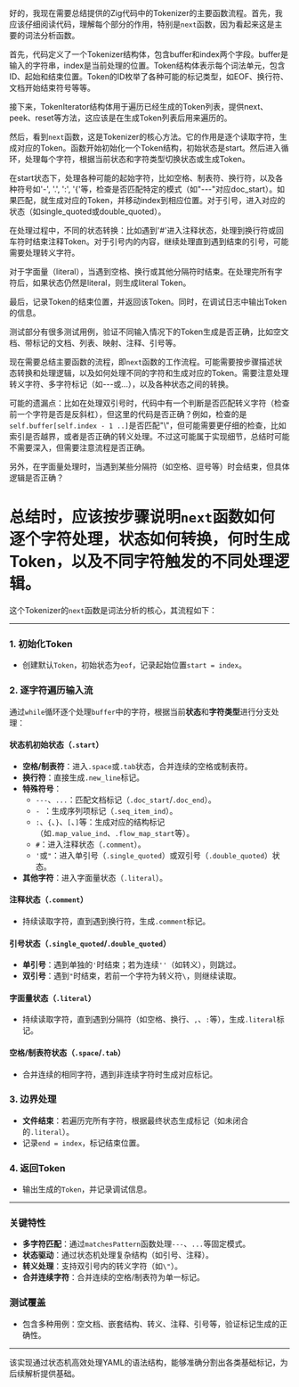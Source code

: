 好的，我现在需要总结提供的Zig代码中的Tokenizer的主要函数流程。首先，我应该仔细阅读代码，理解每个部分的作用，特别是`next`函数，因为看起来这是主要的词法分析函数。

首先，代码定义了一个Tokenizer结构体，包含buffer和index两个字段。buffer是输入的字符串，index是当前处理的位置。Token结构体表示每个词法单元，包含ID、起始和结束位置。Token的ID枚举了各种可能的标记类型，如EOF、换行符、文档开始结束符号等等。

接下来，TokenIterator结构体用于遍历已经生成的Token列表，提供next、peek、reset等方法，这应该是在生成Token列表后用来遍历的。

然后，看到`next`函数，这是Tokenizer的核心方法。它的作用是逐个读取字符，生成对应的Token。函数开始初始化一个Token结构，初始状态是start。然后进入循环，处理每个字符，根据当前状态和字符类型切换状态或生成Token。

在start状态下，处理各种可能的起始字符，比如空格、制表符、换行符，以及各种符号如'-', '.', ':', '{'等，检查是否匹配特定的模式（如"---"对应doc_start）。如果匹配，就生成对应的Token，并移动index到相应位置。对于引号，进入对应的状态（如single_quoted或double_quoted）。

在处理过程中，不同的状态转换：比如遇到'#'进入注释状态，处理到换行符或回车符时结束注释Token。对于引号内的内容，继续处理直到遇到结束的引号，可能需要处理转义字符。

对于字面量（literal），当遇到空格、换行或其他分隔符时结束。在处理完所有字符后，如果状态仍然是literal，则生成literal Token。

最后，记录Token的结束位置，并返回该Token。同时，在调试日志中输出Token的信息。

测试部分有很多测试用例，验证不同输入情况下的Token生成是否正确，比如空文档、带标记的文档、列表、映射、注释、引号等。

现在需要总结主要函数的流程，即`next`函数的工作流程。可能需要按步骤描述状态转换和处理逻辑，以及如何处理不同的字符和生成对应的Token。需要注意处理转义字符、多字符标记（如---或...），以及各种状态之间的转换。

可能的遗漏点：比如在处理双引号时，代码中有一个判断是否匹配转义字符（检查前一个字符是否是反斜杠），但这里的代码是否正确？例如，检查的是`self.buffer[self.index - 1 ..]`是否匹配"\\"，但可能需要更仔细的检查，比如索引是否越界，或者是否正确的转义处理。不过这可能属于实现细节，总结时可能不需要深入，但需要注意流程是否正确。

另外，在字面量处理时，当遇到某些分隔符（如空格、逗号等）时会结束，但具体逻辑是否正确？

总结时，应该按步骤说明`next`函数如何逐个字符处理，状态如何转换，何时生成Token，以及不同字符触发的不同处理逻辑。
================================================
这个Tokenizer的`next`函数是词法分析的核心，其流程如下：

---

### **1. 初始化Token**
- 创建默认`Token`，初始状态为`eof`，记录起始位置`start = index`。

### **2. 逐字符遍历输入流**
通过`while`循环逐个处理`buffer`中的字符，根据当前**状态**和**字符类型**进行分支处理：

#### **状态机初始状态（`.start`）**
- **空格/制表符**：进入`.space`或`.tab`状态，合并连续的空格或制表符。
- **换行符**：直接生成`.new_line`标记。
- **特殊符号**：
  - `---`、`...`：匹配文档标记（`.doc_start`/`.doc_end`）。
  - `- `：生成序列项标记（`.seq_item_ind`）。
  - `:`、`{`、`}`、`[`、`]`等：生成对应的结构标记（如`.map_value_ind`、`.flow_map_start`等）。
  - `#`：进入注释状态（`.comment`）。
  - `'`或`"`：进入单引号（`.single_quoted`）或双引号（`.double_quoted`）状态。
- **其他字符**：进入字面量状态（`.literal`）。

#### **注释状态（`.comment`）**
- 持续读取字符，直到遇到换行符，生成`.comment`标记。

#### **引号状态（`.single_quoted`/`.double_quoted`）**
- **单引号**：遇到单独的`'`时结束；若为连续`''`（如转义），则跳过。
- **双引号**：遇到`"`时结束，若前一个字符为转义符`\`，则继续读取。

#### **字面量状态（`.literal`）**
- 持续读取字符，直到遇到分隔符（如空格、换行、`,`、`:`等），生成`.literal`标记。

#### **空格/制表符状态（`.space`/`.tab`）**
- 合并连续的相同字符，遇到非连续字符时生成对应标记。

### **3. 边界处理**
- **文件结束**：若遍历完所有字符，根据最终状态生成标记（如未闭合的`.literal`）。
- 记录`end = index`，标记结束位置。

### **4. 返回Token**
- 输出生成的`Token`，并记录调试信息。

---

### **关键特性**
- **多字符匹配**：通过`matchesPattern`函数处理`---`、`...`等固定模式。
- **状态驱动**：通过状态机处理复杂结构（如引号、注释）。
- **转义处理**：支持双引号内的转义字符（如`\"`）。
- **合并连续字符**：合并连续的空格/制表符为单一标记。

### **测试覆盖**
- 包含多种用例：空文档、嵌套结构、转义、注释、引号等，验证标记生成的正确性。

---

该实现通过状态机高效处理YAML的语法结构，能够准确分割出各类基础标记，为后续解析提供基础。